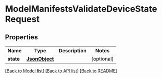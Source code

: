 # ModelManifestsValidateDeviceStateRequest

## Properties
Name | Type | Description | Notes
------------ | ------------- | ------------- | -------------
**state** | [**JsonObject**](JsonObject.md) |  | [optional] 

[[Back to Model list]](../README.md#documentation-for-models) [[Back to API list]](../README.md#documentation-for-api-endpoints) [[Back to README]](../README.md)


